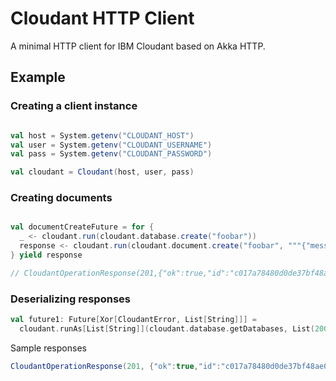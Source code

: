 # Cloudant HTTP Client

A minimal HTTP client for IBM Cloudant based on Akka HTTP.

## Example

### Creating a client instance

```scala

val host = System.getenv("CLOUDANT_HOST")
val user = System.getenv("CLOUDANT_USERNAME")
val pass = System.getenv("CLOUDANT_PASSWORD")

val cloudant = Cloudant(host, user, pass)
```

### Creating documents

```scala

val documentCreateFuture = for {
  _ <- cloudant.run(cloudant.database.create("foobar"))
  response <- cloudant.run(cloudant.document.create("foobar", """{"message": "hello"}"""))
} yield response

// CloudantOperationResponse(201,{"ok":true,"id":"c017a78480d0de37bf48ae0c1ea78497","rev":"1-acc307ed2aedd491f0267c9c9b623388"})

```

### Deserializing responses

```scala
val future1: Future[Xor[CloudantError, List[String]]] =
  cloudant.runAs[List[String]](cloudant.database.getDatabases, List(200))
```

Sample responses 

```scala
CloudantOperationResponse(201, {"ok":true,"id":"c017a78480d0de37bf48ae0c1ea78497","rev":"1-acc307ed2aedd491f0267c9c9b623388"})
```
